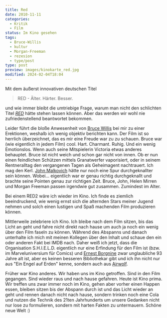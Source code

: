 ```yaml
---
title: Red
date: 2010-11-11
categories:
  - Kritik
  - Film
status: Im Kino gesehen
tags:
  - Bruce-Willis
  - kultur
  - Morgan-Freeman
  - rezesion
  - type/post
type: post
preview: images/kinokarte_red.jpg
modified: 2024-02-04T18:04
---
```


Mit dem äußerst innovativen deutschen Titel

> RED - Älter. Härter. Besser.

und wie immer bleibt die umtriebige Frage, warum man nicht den schlichten Titel _[RED](http://www.imdb.de/title/tt1245526/)_ hätte stehen lassen können. Aber das werden wir wohl nie zufriedenstellend beantwortet bekommen.

Leider führt die bloße Anwesenheit von [Bruce Willis](http://www.imdb.de/name/nm0000246/) bei mir zu einer Erektionen, weshalb ich wenig objektiv berichten kann. Der Film ist so herrlich überzeichnet, das es mir eine Freude war zu zu schauen. Bruce war (wie eigentlich in jedem Film) cool. Hart. Charmant. Ruhig. Und ein wenig Emotionslos. Wenn auch seine Mitspielerin Victoria etwas anderes behauptet. Bruce ist nicht weich und schon gar nicht von innen. Ob er nun einen feindlichen Schützen mittels Granatwerfer vaporisiert, oder in seinem Rentneralltag den vergangenen Tagen als Geheimagent nachtrauert. Ich mag den Kerl. [John Malkovich](http://www.imdb.de/name/nm0000518/) hätte nur noch eine Spur durchgeknallter sein können. Wobei... eigentlich war er genau richtig durchgeknallt und brachte seine Pointen genau zur richtigen Zeit. Bruce, John, Helen Mirren und Morgan Freeman passen irgendwie gut zusammen. Zumindest im Alter.

Bei einem RED2 wäre ich wieder im Kino. Ich finde es ziemlich beeindruckend, wie wenig ernst sich die alternden Stars meiner Jugend nehmen und solch einen lustigen und Spaß machenden Film produzieren können.

Mittlerweile zelebriere ich Kino. Ich bleibe nach dem Film sitzen, bis das Licht an geht und fahre nicht direkt nach hause um auch ja noch ein wenig über den Film faseln zu können. Während des Abspanns und danach unterhalte ich mich mit meinen Kollegen über den Inhalt und schaue den ein oder anderen Fakt bei IMDB nach. Daher weiß ich jetzt, dass die Organisation S.H.I.E.L.D. eigentlich nur eine Erfindung für den Film ist (bzw. im Marveluniversium für Comics) und [Ernest Borgnine](http://www.imdb.de/name/nm0000308/) zwar unglaubliche 93 Jahre alt ist, aber es keinen besseren Bibliothekar gibt und ich ihn nicht nur aus "Ein Engel auf Erden" kenne, sondern auch aus [Airwolf](http://www.imdb.com/title/tt0086662/).

Früher war Kino anderes. Wir haben uns im Kino getroffen. Sind in den Film gegangen. Sind wieder raus und nach hause gefahren. Heute ist Kino prima. Wir treffen uns zwar immer noch im Kino, gehen aber vorher einen Happen essen, bleiben sitzen bis der Abspann durch ist und das Licht wieder an geht und rennen danach nicht nach hause, sondern trinken noch eine Cola und nutzen die Technik des 21ten Jahrhunderts um unsere Gedanken nicht nur lose zu formulieren, sondern mit harten Fakten zu untermauern. Schöne neue Welt :)
